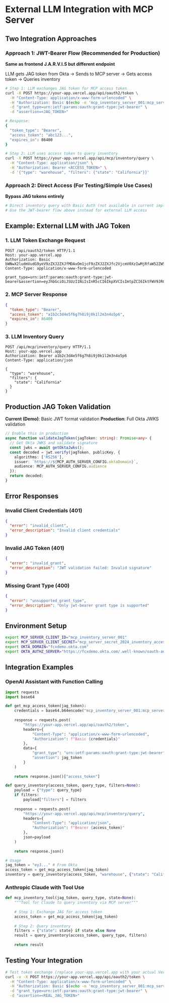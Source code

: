 # External LLM Integration with MCP Server

## Two Integration Approaches

### Approach 1: JWT-Bearer Flow (Recommended for Production)
**Same as frontend J.A.R.V.I.S but different endpoint**

LLM gets JAG token from Okta → Sends to MCP server → Gets access token → Queries inventory

```bash
# Step 1: LLM exchanges JAG token for MCP access token
curl -X POST https://your-app.vercel.app/api/oauth2/token \
  -H "Content-Type: application/x-www-form-urlencoded" \
  -H "Authorization: Basic $(echo -n 'mcp_inventory_server_001:mcp_server_secret_2024_inventory_access' | base64)" \
  -d "grant_type=urn:ietf:params:oauth:grant-type:jwt-bearer" \
  -d "assertion=<JAG_TOKEN>"

# Response:
{
  "token_type": "Bearer",
  "access_token": "abc123...",
  "expires_in": 86400
}

# Step 2: LLM uses access token to query inventory
curl -X POST https://your-app.vercel.app/api/mcp/inventory/query \
  -H "Content-Type: application/json" \
  -H "Authorization: Bearer <ACCESS_TOKEN>" \
  -d '{"type": "warehouse", "filters": {"state": "California"}}'
```

### Approach 2: Direct Access (For Testing/Simple Use Cases)
**Bypass JAG tokens entirely**

```bash
# Direct inventory query with Basic Auth (not available in current implementation)
# Use the JWT-bearer flow above instead for external LLM access
```

## Example: External LLM with JAG Token

### 1. LLM Token Exchange Request
```http
POST /api/oauth2/token HTTP/1.1
Host: your-app.vercel.app
Authorization: Basic bWNwX2ludmVudG9yeV9zZXJ2ZXJfMDAxOm1jcF9zZXJ2ZXJfc2VjcmV0XzIwMjRfaW52ZW50b3J5X2FjY2Vzcw==
Content-Type: application/x-www-form-urlencoded

grant_type=urn:ietf:params:oauth:grant-type:jwt-bearer&assertion=eyJhbGciOiJSUzI1NiIsInR5cCI6IkpXVCIsImtpZCI6IktFWV9JRCJ9.eyJpc3MiOiJodHRwczovL2ZjeGRlbW8ub2t0YS5jb20iLCJzdWIiOiJ1c2VyX2lkIiwiYXVkIjoiaW52ZW50b3J5X2FwcCIsImV4cCI6MTY3MzQ2NzIwMCwiaWF0IjoxNjczNDYzNjAwfQ.signature
```

### 2. MCP Server Response
```json
{
  "token_type": "Bearer",
  "access_token": "a1b2c3d4e5f6g7h8i9j0k1l2m3n4o5p6",
  "expires_in": 86400
}
```

### 3. LLM Inventory Query
```http
POST /api/mcp/inventory/query HTTP/1.1
Host: your-app.vercel.app
Authorization: Bearer a1b2c3d4e5f6g7h8i9j0k1l2m3n4o5p6
Content-Type: application/json

{
  "type": "warehouse",
  "filters": {
    "state": "California"
  }
}
```

## Production JAG Token Validation

**Current (Demo)**: Basic JWT format validation
**Production**: Full Okta JWKS validation

```typescript
// Enable this in production
async function validateJagToken(jagToken: string): Promise<any> {
  // Get Okta JWKS and validate signature
  const jwks = await getOktaJwks();
  const decoded = jwt.verify(jagToken, publicKey, {
    algorithms: ['RS256'],
    issuer: `https://${MCP_AUTH_SERVER_CONFIG.oktaDomain}`,
    audience: MCP_AUTH_SERVER_CONFIG.audience
  });
  return decoded;
}
```

## Error Responses

### Invalid Client Credentials (401)
```json
{
  "error": "invalid_client",
  "error_description": "Invalid client credentials"
}
```

### Invalid JAG Token (401)
```json
{
  "error": "invalid_grant", 
  "error_description": "JWT validation failed: Invalid signature"
}
```

### Missing Grant Type (400)
```json
{
  "error": "unsupported_grant_type",
  "error_description": "Only jwt-bearer grant type is supported"
}
```

## Environment Setup

```bash
export MCP_SERVER_CLIENT_ID="mcp_inventory_server_001"
export MCP_SERVER_CLIENT_SECRET="mcp_server_secret_2024_inventory_access"  
export OKTA_DOMAIN="fcxdemo.okta.com"
export OKTA_AUTHZ_SERVER="https://fcxdemo.okta.com/.well-known/oauth-authorization-server"
```

## Integration Examples

### OpenAI Assistant with Function Calling
```python
import requests
import base64

def get_mcp_access_token(jag_token):
    credentials = base64.b64encode("mcp_inventory_server_001:mcp_server_secret_2024_inventory_access".encode()).decode()
    
    response = requests.post(
        "https://your-app.vercel.app/api/oauth2/token",
        headers={
            "Content-Type": "application/x-www-form-urlencoded",
            "Authorization": f"Basic {credentials}"
        },
        data={
            "grant_type": "urn:ietf:params:oauth:grant-type:jwt-bearer",
            "assertion": jag_token
        }
    )
    
    return response.json()["access_token"]

def query_inventory(access_token, query_type, filters=None):
    payload = {"type": query_type}
    if filters:
        payload["filters"] = filters
    
    response = requests.post(
        "https://your-app.vercel.app/api/mcp/inventory/query",
        headers={
            "Content-Type": "application/json",
            "Authorization": f"Bearer {access_token}"
        },
        json=payload
    )
    
    return response.json()

# Usage
jag_token = "eyJ..." # From Okta
access_token = get_mcp_access_token(jag_token)
inventory = query_inventory(access_token, "warehouse", {"state": "California"})
```

### Anthropic Claude with Tool Use
```python
def mcp_inventory_tool(jag_token, query_type, state=None):
    """Tool for Claude to query inventory via MCP server"""
    
    # Step 1: Exchange JAG for access token
    access_token = get_mcp_access_token(jag_token)
    
    # Step 2: Query inventory
    filters = {"state": state} if state else None
    result = query_inventory(access_token, query_type, filters)
    
    return result
```

## Testing Your Integration

```bash
# Test token exchange (replace your-app.vercel.app with your actual Vercel URL)
curl -v -X POST https://your-app.vercel.app/api/oauth2/token \
  -H "Content-Type: application/x-www-form-urlencoded" \
  -H "Authorization: Basic $(echo -n 'mcp_inventory_server_001:mcp_server_secret_2024_inventory_access' | base64)" \
  -d "grant_type=urn:ietf:params:oauth:grant-type:jwt-bearer" \
  -d "assertion=<REAL_JAG_TOKEN>"
```